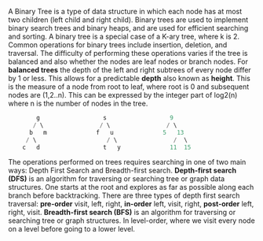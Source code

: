A Binary Tree is a type of data structure in which each node has at most two children (left child and right child). Binary trees are used to implement binary search trees and binary heaps, and are used for efficient searching and sorting. A binary tree is a special case of a K-ary tree, where k is 2. Common operations for binary trees include insertion, deletion, and traversal. The difficulty of performing these operations varies if the tree is balanced and also whether the nodes are leaf nodes or branch nodes. For **balanced trees** the depth of the left and right subtrees of every node differ by 1 or less. This allows for a predictable **depth** also known as **height**. This is the measure of a node from root to leaf, where root is 0 and subsequent nodes are (1,2..n). This can be expressed by the integer part of log2(n) where n is the number of nodes in the tree.

```c
        g                  s                  9
       / \                / \                / \
      b   m              f   u              5   13
     / \                    / \                /  \
    c   d                  t   y              11  15
```

The operations performed on trees requires searching in one of two main ways: Depth First Search and Breadth-first search. **Depth-first search (DFS)** is an algorithm for traversing or searching tree or graph data structures. One starts at the root and explores as far as possible along each branch before backtracking. There are three types of depth first search traversal: **pre-order** visit, left, right, **in-order** left, visit, right, **post-order** left, right, visit. **Breadth-first search (BFS)** is an algorithm for traversing or searching tree or graph structures. In level-order, where we visit every node on a level before going to a lower level.